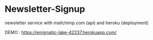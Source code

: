 # Newsletter-Signup
newsletter service with mailchimp.com (api) and heroku (deployment)

DEMO :   https://enigmatic-lake-42237.herokuapp.com/
